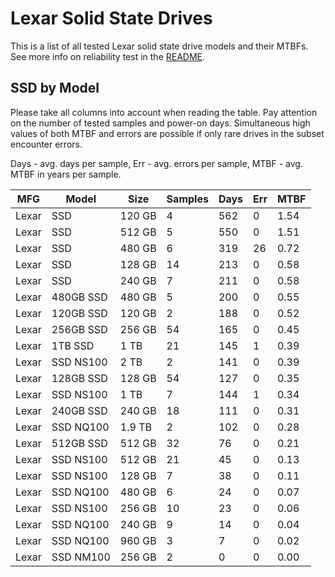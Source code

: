 Lexar Solid State Drives
========================

This is a list of all tested Lexar solid state drive models and their MTBFs. See
more info on reliability test in the [README](https://github.com/linuxhw/SMART).

SSD by Model
------------

Please take all columns into account when reading the table. Pay attention on the
number of tested samples and power-on days. Simultaneous high values of both MTBF
and errors are possible if only rare drives in the subset encounter errors.

Days - avg. days per sample,
Err  - avg. errors per sample,
MTBF - avg. MTBF in years per sample.

| MFG       | Model              | Size   | Samples | Days  | Err   | MTBF |
|-----------|--------------------|--------|---------|-------|-------|------|
| Lexar     | SSD                | 120 GB | 4       | 562   | 0     | 1.54   |
| Lexar     | SSD                | 512 GB | 5       | 550   | 0     | 1.51   |
| Lexar     | SSD                | 480 GB | 6       | 319   | 26    | 0.72   |
| Lexar     | SSD                | 128 GB | 14      | 213   | 0     | 0.58   |
| Lexar     | SSD                | 240 GB | 7       | 211   | 0     | 0.58   |
| Lexar     | 480GB SSD          | 480 GB | 5       | 200   | 0     | 0.55   |
| Lexar     | 120GB SSD          | 120 GB | 2       | 188   | 0     | 0.52   |
| Lexar     | 256GB SSD          | 256 GB | 54      | 165   | 0     | 0.45   |
| Lexar     | 1TB SSD            | 1 TB   | 21      | 145   | 1     | 0.39   |
| Lexar     | SSD NS100          | 2 TB   | 2       | 141   | 0     | 0.39   |
| Lexar     | 128GB SSD          | 128 GB | 54      | 127   | 0     | 0.35   |
| Lexar     | SSD NS100          | 1 TB   | 7       | 144   | 1     | 0.34   |
| Lexar     | 240GB SSD          | 240 GB | 18      | 111   | 0     | 0.31   |
| Lexar     | SSD NQ100          | 1.9 TB | 2       | 102   | 0     | 0.28   |
| Lexar     | 512GB SSD          | 512 GB | 32      | 76    | 0     | 0.21   |
| Lexar     | SSD NS100          | 512 GB | 21      | 45    | 0     | 0.13   |
| Lexar     | SSD NS100          | 128 GB | 7       | 38    | 0     | 0.11   |
| Lexar     | SSD NQ100          | 480 GB | 6       | 24    | 0     | 0.07   |
| Lexar     | SSD NS100          | 256 GB | 10      | 23    | 0     | 0.06   |
| Lexar     | SSD NQ100          | 240 GB | 9       | 14    | 0     | 0.04   |
| Lexar     | SSD NQ100          | 960 GB | 3       | 7     | 0     | 0.02   |
| Lexar     | SSD NM100          | 256 GB | 2       | 0     | 0     | 0.00   |
